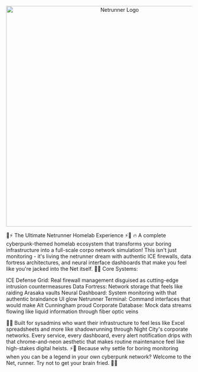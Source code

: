 <p align="center">
  <img src="./assets/logos/netrunner-wordmark.png" alt="Netrunner Logo" width="600"/>
</p>

🌆⚡ The Ultimate Netrunner Homelab Experience ⚡🌆
🔥 A complete cyberpunk-themed homelab ecosystem that transforms your boring infrastructure into a full-scale corpo network simulation! This isn't just monitoring - it's living the netrunner dream with authentic ICE firewalls, data fortress architectures, and neural interface dashboards that make you feel like you're jacked into the Net itself.
🤖💀 Core Systems:

ICE Defense Grid: Real firewall management disguised as cutting-edge intrusion countermeasures
Data Fortress: Network storage that feels like raiding Arasaka vaults
Neural Dashboard: System monitoring with that authentic braindance UI glow
Netrunner Terminal: Command interfaces that would make Alt Cunningham proud
Corporate Database: Mock data streams flowing like liquid information through fiber optic veins

🌃🔮 Built for sysadmins who want their infrastructure to feel less like Excel spreadsheets and more like shadowrunning through Night City's corporate networks. Every service, every dashboard, every alert notification drips with that chrome-and-neon aesthetic that makes routine maintenance feel like high-stakes digital heists.
⚡🎯 Because why settle for boring monitoring when you can be a legend in your own cyberpunk network? Welcome to the Net, runner. Try not to get your brain fried. 🧠💥
